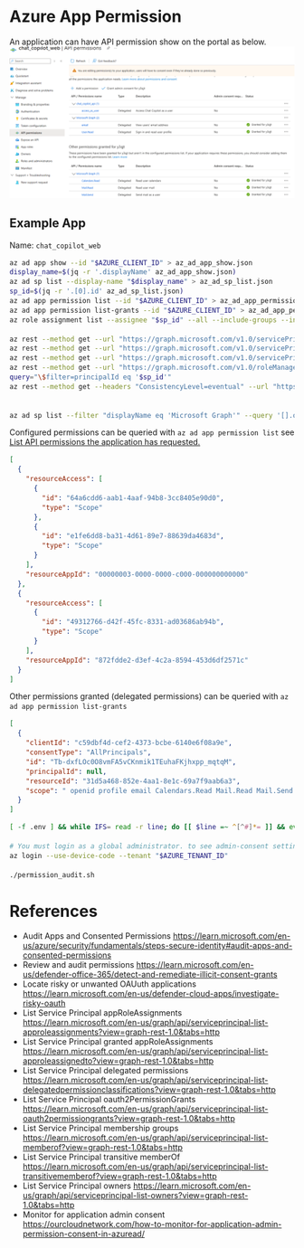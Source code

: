 # Azure App Permission

An application can have API permission show on the portal as below.
![alt text](image.png)

## Example App 

Name: `chat_copilot_web` 

```bash
az ad app show --id "$AZURE_CLIENT_ID" > az_ad_app_show.json
display_name=$(jq -r '.displayName' az_ad_app_show.json)
az ad sp list --display-name "$display_name" > az_ad_sp_list.json
sp_id=$(jq -r '.[0].id' az_ad_sp_list.json)
az ad app permission list --id "$AZURE_CLIENT_ID" > az_ad_app_permission_list.json
az ad app permission list-grants --id "$AZURE_CLIENT_ID" > az_ad_app_permission_list_grants.json
az role assignment list --assignee "$sp_id" --all --include-groups --include-inherited > az_role_assignment_list.json

az rest --method get --url "https://graph.microsoft.com/v1.0/servicePrincipals/$sp_id/appRoleAssignments" > az_rest_app_role_assignments.json
az rest --method get --url "https://graph.microsoft.com/v1.0/servicePrincipals/$sp_id/appRoleAssignedTo" > az_rest_app_role_assigned_to.json
az rest --method get --url "https://graph.microsoft.com/v1.0/servicePrincipals/$sp_id/oauth2PermissionGrants" > az_rest_oauth2_permission_grants.json
az rest --method get --url "https://graph.microsoft.com/v1.0/roleManagement/directory/roleAssignments" > az_rest_role_assignments.json
query="\$filter=principalId eq '$sp_id'"
az rest --method get --headers "ConsistencyLevel=eventual" --url "https://graph.microsoft.com/beta/rolemanagement/directory/transitiveRoleAssignments?$query" > az_rest_transitive_role_assignments.json


az ad sp list --filter "displayName eq 'Microsoft Graph'" --query '[].oauth2PermissionScopes[].{Value:value, Id:id, UserConsentDisplayName:userConsentDisplayName}' > az_ad_sp_list_msgraph_oauth2_permission_scopes.json
```

Configured permissions can be queried with `az ad app permission list` see [List API permissions the application has requested.](https://learn.microsoft.com/en-us/cli/azure/ad/app/permission?view=azure-cli-latest#az-ad-app-permission-list)
```json
[
  {
    "resourceAccess": [
      {
        "id": "64a6cdd6-aab1-4aaf-94b8-3cc8405e90d0",
        "type": "Scope"
      },
      {
        "id": "e1fe6dd8-ba31-4d61-89e7-88639da4683d",
        "type": "Scope"
      }
    ],
    "resourceAppId": "00000003-0000-0000-c000-000000000000"
  },
  {
    "resourceAccess": [
      {
        "id": "49312766-d42f-45fc-8331-ad03686ab94b",
        "type": "Scope"
      }
    ],
    "resourceAppId": "872fdde2-d3ef-4c2a-8594-453d6df2571c"
  }
]
```

Other permissions granted (delegated permissions) can be queried with `az ad app permission list-grants`
```json
[
  {
    "clientId": "c59dbf4d-cef2-4373-bcbe-6140e6f08a9e",
    "consentType": "AllPrincipals",
    "id": "Tb-dxfLOc0O8vmFA5vCKnmik1TEuhaFKjhxpp_mqtqM",
    "principalId": null,
    "resourceId": "31d5a468-852e-4aa1-8e1c-69a7f9aab6a3",
    "scope": " openid profile email Calendars.Read Mail.Read Mail.Send Tasks.ReadWrite User.Read offline_access"
  }
]
```

```bash
[ -f .env ] && while IFS= read -r line; do [[ $line =~ ^[^#]*= ]] && eval "export $line"; done < .env

# You must login as a global administrator. to see admin-consent settings
az login --use-device-code --tenant "$AZURE_TENANT_ID"

./permission_audit.sh
```


# References
* Audit Apps and Consented Permissions https://learn.microsoft.com/en-us/azure/security/fundamentals/steps-secure-identity#audit-apps-and-consented-permissions
* Review and audit permissions https://learn.microsoft.com/en-us/defender-office-365/detect-and-remediate-illicit-consent-grants
* Locate risky or unwanted OAUuth applications https://learn.microsoft.com/en-us/defender-cloud-apps/investigate-risky-oauth
* List Service Principal appRoleAssignments https://learn.microsoft.com/en-us/graph/api/serviceprincipal-list-approleassignments?view=graph-rest-1.0&tabs=http
* List Service Principal granted appRoleAssignments https://learn.microsoft.com/en-us/graph/api/serviceprincipal-list-approleassignedto?view=graph-rest-1.0&tabs=http
* List Service Principal delegated permissions https://learn.microsoft.com/en-us/graph/api/serviceprincipal-list-delegatedpermissionclassifications?view=graph-rest-1.0&tabs=http
* List Service Principal oauth2PermissionGrants https://learn.microsoft.com/en-us/graph/api/serviceprincipal-list-oauth2permissiongrants?view=graph-rest-1.0&tabs=http
* List Service Principal membership groups https://learn.microsoft.com/en-us/graph/api/serviceprincipal-list-memberof?view=graph-rest-1.0&tabs=http
* List Service Principal transitive memberOf https://learn.microsoft.com/en-us/graph/api/serviceprincipal-list-transitivememberof?view=graph-rest-1.0&tabs=http
* List Service Principal owners https://learn.microsoft.com/en-us/graph/api/serviceprincipal-list-owners?view=graph-rest-1.0&tabs=http
* Monitor for application admin consent https://ourcloudnetwork.com/how-to-monitor-for-application-admin-permission-consent-in-azuread/
